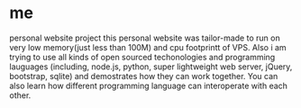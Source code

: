 me
==

personal website project
this personal website was tailor-made to run on very low memory(just less than 100M) and cpu footprintt of VPS. Also i am trying to use all kinds of open sourced techonologies and programming lauguages (including, node.js, python, super lightweight web server, jQuery, bootstrap, sqlite) and demostrates how they can work together. 
You can also learn how different programming language can interoperate with each other. 
